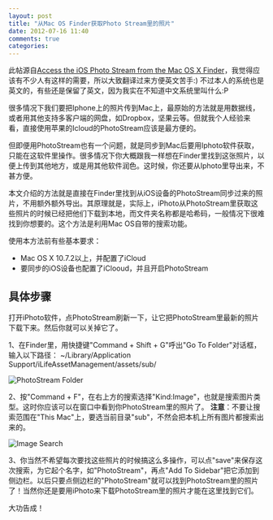 ```yaml
---
layout: post
title: "从Mac OS Finder获取Photo Stream里的照片"
date: 2012-07-16 11:40
comments: true
categories: 
---
```

此帖源自[Access the iOS Photo Stream from the Mac OS X Finder](http://osxdaily.com/2012/05/18/access-ios-photo-stream-from-mac-os-x-finder/)，我觉得应该有不少人有这样的需要，所以大致翻译过来方便英文苦手:) 不过本人的系统也是英文的，有些还是保留了英文，因为我实在不知道中文系统里叫什么:P

很多情况下我们要把Iphone上的照片传到Mac上，最原始的方法就是用数据线，或者用其他支持多客户端的网盘，如Dropbox，坚果云等。但就我个人经验来看，直接使用苹果的Icloud的PhotoStream应该是最方便的。

但即便用PhotoStream也有一个问题，就是同步到Mac后要用Iphoto软件获取，只能在这软件里操作。很多情况下你大概跟我一样想在Finder里找到这张照片，以便上传到其他地方，或是用其他软件润色。这时候，你还要从Iphoto里导出来，不甚方便。

本文介绍的方法就是直接在Finder里找到从iOS设备的PhotoStream同步过来的照片，不用额外额外导出。其原理就是，实际上，iPhoto从PhotoStream里获取这些照片的时候已经把他们下载到本地，而文件夹名称都是哈希码，一般情况下很难找到你想要的。这个方法是利用Mac OS自带的搜索功能。

使用本方法前有些基本要求：

* Mac OS X 10.7.2以上，并配置了iCloud
* 要同步的iOS设备也配置了iClooud，并且开启PhotoStream

## 具体步骤 ##
打开iPhoto软件，点PhotoStream刷新一下，让它把PhotoStream里最新的照片下载下来。然后你就可以关掉它了。

1、在Finder里，用快捷键"Command + Shift + G"呼出"Go To Folder"对话框，输入以下路径：
    ~/Library/Application Support/iLifeAssetManagement/assets/sub/

![PhotoStream Folder](/images/2012-7-photostream-folder.jpg)

2、按"Command + F"，在右上方的搜索选择"Kind:Image"，也就是搜索图片类型。这时你应该可以在窗口中看到你PhotoStream里的照片了。
**注意**：不要让搜索范围在"This Mac"上，要选当前目录"sub"，不然会把本机上所有图片都搜索出来的。

![Image Search](/images/2012-7-image-search.jpg)

3、你当然不希望每次要找这些照片的时候搞这么多操作，可以点"save"来保存这次搜索，为它起个名字，如"PhotoStream"，再点"Add To Sidebar"把它添加到侧边栏。以后只要点侧边栏的"PhotoStream"就可以找到PhotoStream里的照片了！当然你还是要用iPhoto来下载PhotoStream里的照片才能在这里找到它们。

大功告成！



